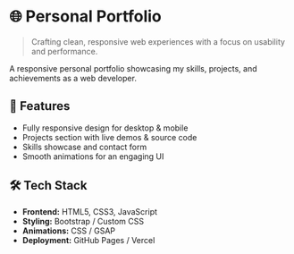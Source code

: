 # 🌐 Personal Portfolio

> Crafting clean, responsive web experiences with a focus on usability and performance.
 
A responsive personal portfolio showcasing my skills, projects, and achievements as a web developer.
## 🚀 Features
- Fully responsive design for desktop & mobile
- Projects section with live demos & source code
- Skills showcase and contact form
- Smooth animations for an engaging UI

## 🛠 Tech Stack
- **Frontend:** HTML5, CSS3, JavaScript
- **Styling:** Bootstrap / Custom CSS
- **Animations:** CSS / GSAP
- **Deployment:** GitHub Pages / Vercel
